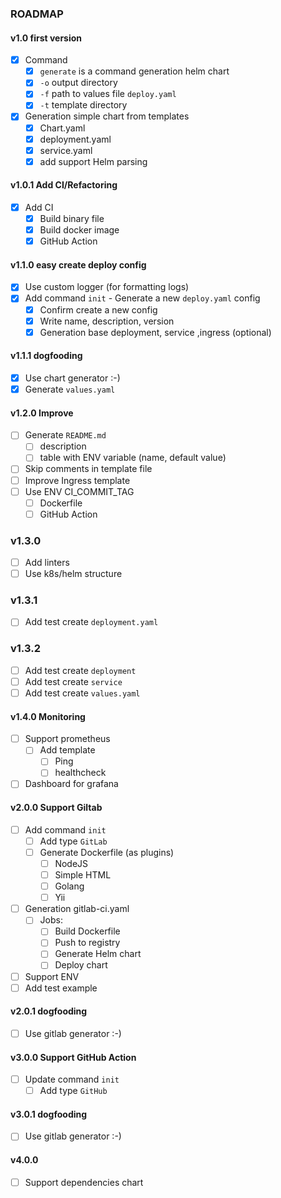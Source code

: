 ### ROADMAP

#### v1.0 first version

- [x] Command
  - [x] `generate` is a command generation helm chart
  - [x] `-o` output directory
  - [x] `-f` path to values file `deploy.yaml`
  - [x] `-t` template directory
- [x] Generation simple chart from templates
  - [x] Chart.yaml
  - [x] deployment.yaml
  - [x] service.yaml
  - [x] add support Helm parsing

#### v1.0.1 Add CI/Refactoring

- [x] Add CI
  - [x] Build binary file
  - [x] Build docker image
  - [x] GitHub Action

#### v1.1.0 easy create deploy config

- [x] Use custom logger (for formatting logs)
- [x] Add command `init` - Generate a new `deploy.yaml` config
  - [x] Confirm create a new config
  - [x] Write name, description, version  
  - [x] Generation base deployment, service ,ingress (optional)

#### v1.1.1 dogfooding

- [x] Use chart generator :-)
- [x] Generate `values.yaml`

#### v1.2.0 Improve

- [ ] Generate `README.md`
  - [ ] description
  - [ ] table with ENV variable (name, default value)
- [ ] Skip comments in template file
- [ ] Improve Ingress template
- [ ] Use ENV CI_COMMIT_TAG
  - [ ] Dockerfile
  - [ ] GitHub Action

### v1.3.0

- [ ] Add linters
- [ ] Use k8s/helm structure

### v1.3.1

- [ ] Add test create `deployment.yaml`

### v1.3.2

- [ ] Add test create `deployment`
- [ ] Add test create `service`
- [ ] Add test create `values.yaml`

#### v1.4.0 Monitoring

- [ ] Support prometheus
  - [ ] Add template
    - [ ] Ping
    - [ ] healthcheck
- [ ] Dashboard for grafana

#### v2.0.0 Support Giltab

- [ ] Add command `init`
  - [ ] Add type `GitLab`
  - [ ] Generate Dockerfile (as plugins)
    - [ ] NodeJS
    - [ ] Simple HTML
    - [ ] Golang
    - [ ] Yii
- [ ] Generation gitlab-ci.yaml
  - [ ] Jobs:
    - [ ] Build Dockerfile
    - [ ] Push to registry
    - [ ] Generate Helm chart
    - [ ] Deploy chart
- [ ] Support ENV
- [ ] Add test example

#### v2.0.1 dogfooding

- [ ] Use gitlab generator :-)

#### v3.0.0 Support GitHub Action

- [ ] Update command `init`
  - [ ] Add type `GitHub`

#### v3.0.1 dogfooding

- [ ] Use gitlab generator :-)

#### v4.0.0

- [ ] Support dependencies chart